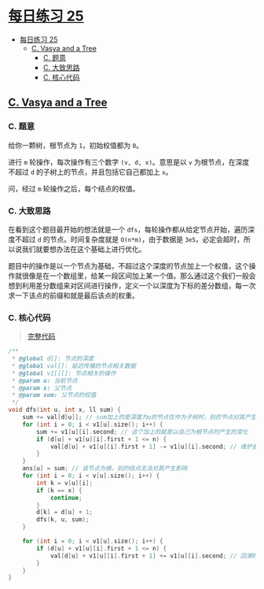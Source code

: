 # [每日练习 25](https://codeforces.com/group/L9GOcnr1dm/contest/481917)

- [每日练习 25](#每日练习-25)
  - [C. Vasya and a Tree](#c-vasya-and-a-tree)
    - [C. 题意](#c-题意)
    - [C. 大致思路](#c-大致思路)
    - [C. 核心代码](#c-核心代码)

## [C. Vasya and a Tree](https://codeforces.com/group/L9GOcnr1dm/contest/481917/problem/C)

### C. 题意

给你一颗树，根节点为 `1`，初始权值都为 `0`。

进行 `m` 轮操作，每次操作有三个数字 `(v, d, x)`。意思是以 `v` 为根节点，在深度不超过 `d` 的子树上的节点，并且包括它自己都加上 `x`。

问，经过 `m` 轮操作之后，每个结点的权值。

### C. 大致思路

在看到这个题目最开始的想法就是一个 `dfs`，每轮操作都从给定节点开始，遍历深度不超过 `d` 的节点。时间复杂度就是 `O(n*m)`，由于数据是 `3e5`，必定会超时，所以说我们就要想办法在这个基础上进行优化。

题目中的操作是以一个节点为基础，不超过这个深度的节点加上一个权值，这个操作就很像是在一个数组里，给某一段区间加上某一个值。那么通过这个我们一般会想到利用差分数组来对区间进行操作，定义一个以深度为下标的差分数组，每一次求一下该点的前缀和就是最后该点的权重。

### C. 核心代码

> [完整代码](./src/trial_25/c.cpp)

```cpp
/**
 * @global d[]: 节点的深度
 * @global val[]: 延迟传播的节点相关数据
 * @global v1[][]: 节点相关的操作
 * @param u: 当前节点
 * @param x: 父节点
 * @param sum: 父节点的权值
 */
void dfs(int u, int x, ll sum) {
    sum += val[d[u]]; // sum加上的是深度为u的节点在作为子树时，别的节点对其产生的变化
    for (int i = 0; i < v1[u].size(); i++) {
        sum += v1[u][i].second; // 这个加上的就是以自己为根节点时产生的变化
        if (d[u] + v1[u][i].first + 1 <= n) {
            val[d[u] + v1[u][i].first + 1] -= v1[u][i].second; // 维护差分数组，大于这个深度的点需要减去这一部分贡献。
        }
    }
    ans[u] = sum; // 该节点为根，别的结点无法对其产生影响
    for (int i = 0; i < v[u].size(); i++) {
        int k = v[u][i];
        if (k == x) {
            continue;
        }
        d[k] = d[u] + 1;
        dfs(k, u, sum);
    }

    for (int i = 0; i < v1[u].size(); i++) {
        if (d[u] + v1[u][i].first + 1 <= n) {
            val[d[u] + v1[u][i].first + 1] += v1[u][i].second; // 回溯时维护下差分数组，在递归时，对其产生的影响需要减去，就是加上原来减去的部分
        }
    }
}
```
